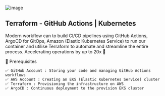 ![image](https://github.com/user-attachments/assets/f5200f76-8738-4398-8a0b-2b81b6ad85d8)
## Terraform  - GitHub Actions | Kubernetes
Modern workflow can to build CI/CD pipelines using GitHub Actions, ArgoCD for GitOps, Amazon (Elastic Kubernetes Service) to run our container and utilise Terraform to automate and streamline the entire process.
Accelerating operations by up to 20x 🚀


🎯 Prerequisites
```
✅ GitHub Account : Storing your code and managing GitHub Actions workflows
✅ AWS Account : Creating an EKS (Elastic Kubernetes Service) cluster 
✅ Terraform : Provisioning the infrastructure on AWS 
✅ ArgoCD : Continuous deployment to the provision EKS cluster
```
